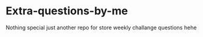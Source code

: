 # Extra-questions-by-me
Nothing special just another repo for store weekly challange questions hehe 
